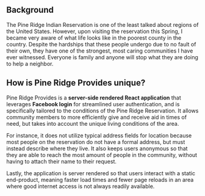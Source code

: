 ## Background
The Pine Ridge Indian Reservation is one of the least talked about regions of the United States. However, upon visiting the reservation this Spring, I became very aware of what life looks like in the poorest county in the country. Despite the hardships that these people undergo due to no fault of their own, they have one of the strongest, most caring communities I have ever witnessed. Everyone is family and anyone will stop what they are doing to help a neighbor.

## How is Pine Ridge Provides unique?
Pine Ridge Provides is a **server-side rendered React application** that leverages **Facebook login** for streamlined user authentication, and is specifically tailored to the conditions of the Pine Ridge Reservation. It allows community members to more efficiently give and receive aid in times of need, but takes into account the unique living conditions of the area.

For instance, it does not utilize typical address fields for location because most people on the reservation do not have a formal address, but must instead describe where they live. It also keeps users anonymous so that they are able to reach the most amount of people in the community, without having to attach their name to their request.

Lastly, the application is server rendered so that users interact with a static end-product, meaning faster load times and fewer page reloads in an area where good internet access is not always readily available.
